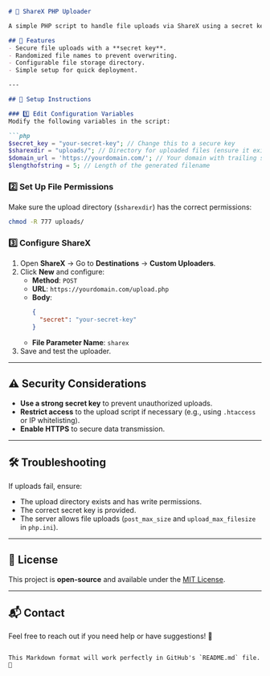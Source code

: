 ```md
# 📂 ShareX PHP Uploader

A simple PHP script to handle file uploads via ShareX using a secret key for authentication.

## 🚀 Features
- Secure file uploads with a **secret key**.
- Randomized file names to prevent overwriting.
- Configurable file storage directory.
- Simple setup for quick deployment.

---

## 📜 Setup Instructions

### 1️⃣ Edit Configuration Variables
Modify the following variables in the script:

```php
$secret_key = "your-secret-key"; // Change this to a secure key
$sharexdir = "uploads/"; // Directory for uploaded files (ensure it exists)
$domain_url = 'https://yourdomain.com/'; // Your domain with trailing slash
$lengthofstring = 5; // Length of the generated filename
```

### 2️⃣ Set Up File Permissions
Make sure the upload directory (`$sharexdir`) has the correct permissions:

```sh
chmod -R 777 uploads/
```

### 3️⃣ Configure ShareX
1. Open **ShareX** → Go to **Destinations** → **Custom Uploaders**.
2. Click **New** and configure:
   - **Method**: `POST`
   - **URL**: `https://yourdomain.com/upload.php`
   - **Body**:
     ```json
     {
       "secret": "your-secret-key"
     }
     ```
   - **File Parameter Name**: `sharex`
3. Save and test the uploader.

---

## ⚠️ Security Considerations
- **Use a strong secret key** to prevent unauthorized uploads.
- **Restrict access** to the upload script if necessary (e.g., using `.htaccess` or IP whitelisting).
- **Enable HTTPS** to secure data transmission.

---

## 🛠 Troubleshooting
If uploads fail, ensure:
- The upload directory exists and has write permissions.
- The correct secret key is provided.
- The server allows file uploads (`post_max_size` and `upload_max_filesize` in `php.ini`).

---

## 📄 License
This project is **open-source** and available under the [MIT License](LICENSE).

---

## 📬 Contact
Feel free to reach out if you need help or have suggestions! 🚀
```

This Markdown format will work perfectly in GitHub's `README.md` file. 🚀
